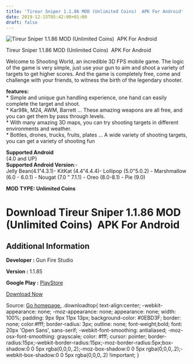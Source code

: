 ```yaml
---
title: 'Tireur Sniper 1.1.86 MOD (Unlimited Coins)  APK For Android'
date: 2019-12-15T05:42:00+01:00
draft: false
---
```


![Tireur Sniper 1.1.86 MOD (Unlimited Coins)  APK For Android](https://i2.wp.com/apkhome.net/wp-content/uploads/2019/11/Tireur-Sniper-1.png "Tireur Sniper 1.1.86 MOD (Unlimited Coins)  APK For Android")

  

Tireur Sniper 1.1.86 MOD (Unlimited Coins)  APK For Android

Welcome to Shooting World, an incredible 3D FPS mobile game. The logic of the game is very simple, just use your gun to aim and shoot a variety of targets to get higher scores. And the game is completely free, come and challenge with your friends, to witness the birth of the legendary shooter.

**features:**  
\* Simple and unique gun handling experience, one hand can easily complete the target and shoot.  
\* Kar98k, M24, AWM, Barrett ... These amazing weapons are all free, and you can get them by pass through levels.  
\* With many amazing 3D maps, you can try shooting targets in different environments and weather.  
\* Bottles, drones, trucks, fruits, plates ... A wide variety of shooting targets, you can get a variety of shooting fun

**Supported Android**  
{4.0 and UP}  
**Supported Android Version**:-  
Jelly Bean(4.1"4.3.1)- KitKat (4.4"4.4.4)- Lollipop (5.0"5.0.2) - Marshmallow (6.0 - 6.0.1) - Nougat (7.0 " 7.1.1) - Oreo (8.0-8.1) - Pie (9.0)

**MOD TYPE: Unlimited Coins**

Download Tireur Sniper 1.1.86 MOD (Unlimited Coins)  APK For Android
=====================================================================

Additional Information
----------------------

**Developer :** Gun Fire Studio

**Version :** 1.1.85

**Google Play :** [PlayStore](https://play.google.com/store/apps/details?id=com.bello.shootingworld)

  

[Download Now](https://store4app.co/post/tireur-sniper-1-1-86-mod-unlimited-coins-apk-for-android_1574704427)

  
Source: [Go homepage.](https://store4app.co/post/tireur-sniper-1-1-86-mod-unlimited-coins-apk-for-android_1574704427) .downloadtop{ text-align:center; -webkit-appearance: none; -moz-appearance: none; appearance: none; width: 100%; padding: 9px 9px 11px 13px; background-color: #0EBD3F; border: none; color:#fff; border-radius: 3px; outline: none; font-weight;bold; font: 20px 'Open Sans', sans-serif; -webkit-font-smoothing: antialiased; -moz-osx-font-smoothing: grayscale; color: #fff; cursor: pointer; border-radius:15px;-webkit-border-radius:15px;-moz-border-radius:5px;box-shadow:0 0 5px rgba(0,0,0,.2);-moz-box-shadow:0 0 5px rgba(0,0,0,.2);-webkit-box-shadow:0 0 5px rgba(0,0,0,.2) !important; }